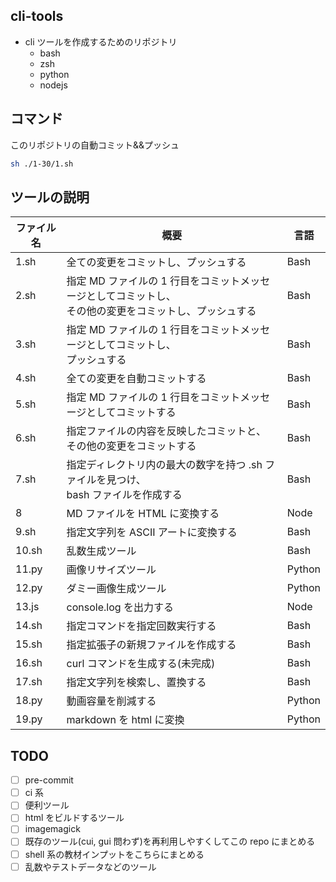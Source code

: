## cli-tools

- cli ツールを作成するためのリポジトリ
  - bash
  - zsh
  - python
  - nodejs

## コマンド

このリポジトリの自動コミット&&プッシュ

```bash
sh ./1-30/1.sh
```

## ツールの説明

| ファイル名 | 概要                                                                                                       | 言語   |
| ---------- | ---------------------------------------------------------------------------------------------------------- | ------ |
| 1.sh       | 全ての変更をコミットし、プッシュする                                                                       | Bash   |
| 2.sh       | 指定 MD ファイルの 1 行目をコミットメッセージとしてコミットし、<br> その他の変更をコミットし、プッシュする | Bash   |
| 3.sh       | 指定 MD ファイルの 1 行目をコミットメッセージとしてコミットし、<br> プッシュする                           | Bash   |
| 4.sh       | 全ての変更を自動コミットする                                                                               | Bash   |
| 5.sh       | 指定 MD ファイルの 1 行目をコミットメッセージとしてコミットする                                            | Bash   |
| 6.sh       | 指定ファイルの内容を反映したコミットと、<br> その他の変更をコミットする                                    | Bash   |
| 7.sh       | 指定ディレクトリ内の最大の数字を持つ .sh ファイルを見つけ、<br> bash ファイルを作成する                    | Bash   |
| 8          | MD ファイルを HTML に変換する                                                                              | Node   |
| 9.sh       | 指定文字列を ASCII アートに変換する                                                                        | Bash   |
| 10.sh      | 乱数生成ツール                                                                                             | Bash   |
| 11.py      | 画像リサイズツール                                                                                         | Python |
| 12.py      | ダミー画像生成ツール                                                                                       | Python |
| 13.js      | console.log を出力する                                                                                     | Node   |
| 14.sh      | 指定コマンドを指定回数実行する                                                                             | Bash   |
| 15.sh      | 指定拡張子の新規ファイルを作成する                                                                         | Bash   |
| 16.sh      | curl コマンドを生成する(未完成)                                                                            | Bash   |
| 17.sh      | 指定文字列を検索し、置換する                                                                               | Bash   |
| 18.py      | 動画容量を削減する                                                                                         | Python |
| 19.py      | markdown を html に変換                                                                                    | Python |

## TODO

- [ ] pre-commit
- [ ] ci 系
- [ ] 便利ツール
- [ ] html をビルドするツール
- [ ] imagemagick
- [ ] 既存のツール(cui, gui 問わず)を再利用しやすくしてこの repo にまとめる
- [ ] shell 系の教材インプットをこちらにまとめる
- [ ] 乱数やテストデータなどのツール
